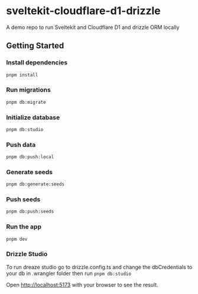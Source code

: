 # sveltekit-cloudflare-d1-drizzle

A demo repo to run Sveltekit and Cloudflare D1 and drizzle ORM locally

## Getting Started

### Install dependencies

```bash
pnpm install
```

### Run migrations

```bash
pnpm db:migrate
```

### Initialize database

```bash
pnpm db:studio
```

### Push data

```bash
pnpm db:push:local
```

### Generate seeds

```bash
pnpm db:generate:seeds
```

### Push seeds

```bash
pnpm db:push:seeds  
```

### Run the app

```bash
pnpm dev
```

### Drizzle Studio

To run dreaze studio go to drizzle.config.ts and change the dbCredentials to your db in .wrangler folder then run `pnpm db:studio`

Open [http://localhost:5173](http://localhost:5173) with your browser to see the result.

